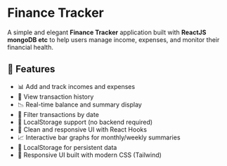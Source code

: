 # Finance Tracker

A simple and elegant **Finance Tracker** application built with **ReactJS mongoDB etc** to help users manage income, expenses, and monitor their financial health.

## 🚀 Features

- 📊 Add and track incomes and expenses
- 🧾 View transaction history
- 📉 Real-time balance and summary display
- 📅 Filter transactions by date
- 💾 LocalStorage support (no backend required)
- 🎨 Clean and responsive UI with React Hooks
-  📈 Interactive bar graphs for monthly/weekly summaries
- 💾 LocalStorage for persistent data
- 🎨 Responsive UI built with modern CSS (Tailwind)
